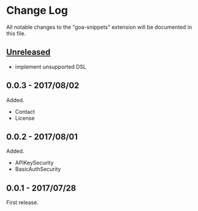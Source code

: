 # Change Log
All notable changes to the "goa-snippets" extension will be documented in this file.

## [Unreleased]
- implement unsupported DSL

## 0.0.3 - 2017/08/02

Added.

* Contact
* License

## 0.0.2 - 2017/08/01

Added.

* APIKeySecurity
* BasicAuthSecurity

## 0.0.1 - 2017/07/28

First release.

[Unreleased]: https://github.com/kawaken/vscode-goa-snippets/compare/v0.0.1...HEAD
